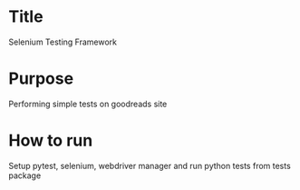 # Title
Selenium Testing Framework
# Purpose
Performing simple tests on goodreads site
# How to run
Setup pytest, selenium, webdriver manager and run python tests from tests package